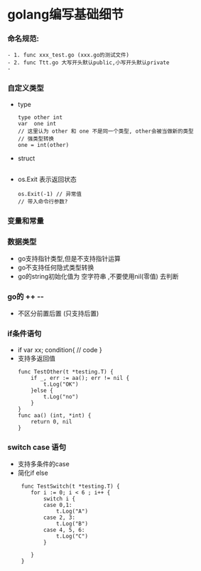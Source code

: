 # golang编写基础细节
### 命名规范: 
    - 1. func xxx_test.go (xxx.go的测试文件)
    - 2. func Ttt.go 大写开头默认public,小写开头默认private
    - 
    
### 自定义类型
- type
    ```
    type other int 
    var  one int 
    // 这里认为 other 和 one 不是同一个类型, other会被当做新的类型
    // 强类型转换
    one = int(other)
    ```
- struct
    ```
    
    ```
- os.Exit 表示返回状态
    ```
    os.Exit(-1) // 异常值
    // 带入命令行参数?
    
    ```
### 变量和常量

### 数据类型
- go支持指针类型,但是不支持指针运算
- go不支持任何隐式类型转换
- go的string初始化值为 空字符串 ,不要使用nil(零值) 去判断

### go的 ++ --
- 不区分前置后置 (只支持后置)

### if条件语句
- if var xx; condition{
    // code 
  }
- 支持多返回值
    ```
    func TestOther(t *testing.T) {
    	if _, err := aa(); err != nil {
    		t.Log("OK")
    	}else {
    		t.Log("no")
    	}
    }
    func aa() (int, *int) {
    	return 0, nil
    } 
    ```
### switch case 语句
- 支持多条件的case 
- 简化if else
    ```
     func TestSwitch(t *testing.T) {
     	for i := 0; i < 6 ; i++ {
     		switch i {
     		case 0,1:
     			t.Log("A")
     		case 2, 3:
     			t.Log("B")
     		case 4, 5, 6:
     			t.Log("C")
     		}
     
     	}
     }
    ```